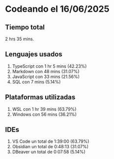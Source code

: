 # Codeando el 16/06/2025

## Tiempo total
2 hrs 35 mins.

## Lenguajes usados
1. TypeScript con 1 hr 5 mins (42.23%)
1. Markdown con 48 mins (31.07%)
1. JavaScript con 33 mins (21.56%)
1. SQL con 7 mins (5.14%)

## Plataformas utilizadas
1. WSL con 1 hr 39 mins (63.79%)
1. Windows con 56 mins (36.21%)

## IDEs
1. VS Code un total de 1:39:00 (63.79%)
1. Obsidian un total de 0:48:13 (31.07%)
1. DBeaver un total de 0:07:58 (5.14%)

